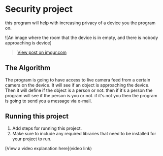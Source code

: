 # Security project

 this program will help with increasing privacy of a device you the program on. 

![An image where the room that the device is in empty, and there is nobody approaching is device]<blockquote class="imgur-embed-pub" lang="en" data-id="JsHxvs2"><a href="https://imgur.com/JsHxvs2">View post on imgur.com</a></blockquote>

## The Algorithm

The program is going to have access to live camera feed from a certain camera on the device. It will see if an object is approaching the device. Then it will define if the object is a person or not. then if it's a person the program will see if the person is you or not. if it's not you then the program is going to send you a message via e-mail. 

## Running this project

1. Add steps for running this project.
2. Make sure to include any required libraries that need to be installed for your project to run.

[View a video explanation here](video link)
